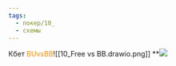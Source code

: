 ```yaml
---
tags:
  - покер/10_
  - схемы
---
```

Кбет <span style="color:rgb(255, 140, 0)">BUvsBB</span>![[10_Free vs BB.drawio.png]] **![](https://lh7-rt.googleusercontent.com/docsz/AD_4nXdBQxb2g8bAi-CdIdUwcSOsmn7UjyB3pqtZ6vca0Hp3EPJOaP2M3Zt4GbivTImd3WGWGhggcTFWpOEIAItwHLkp3rZuXUlBbkttgd-bg4bEHLO2zufojkEsJEjUsNOmf3V0A1BQwyDA9Jecy88K2yo8knPa?key=-5WHJJbX_sjX0MZmenuM5A)

